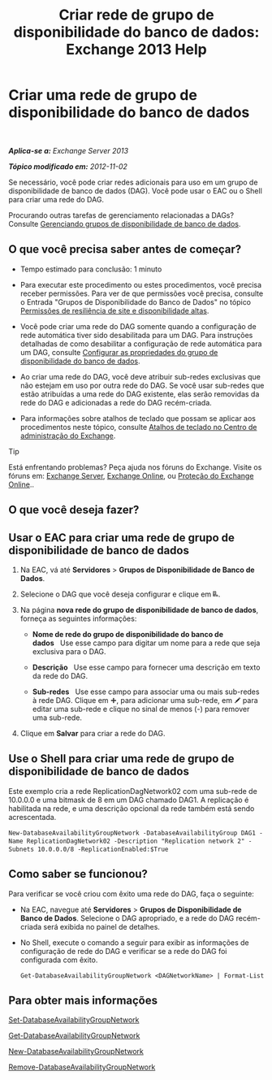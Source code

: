 ﻿---
title: 'Criar rede de grupo de disponibilidade do banco de dados: Exchange 2013 Help'
TOCTitle: Criar uma rede de grupo de disponibilidade do banco de dados
ms:assetid: 6caec7be-788a-4058-87a7-f31c575b870c
ms:mtpsurl: https://technet.microsoft.com/pt-br/library/Dd298051(v=EXCHG.150)
ms:contentKeyID: 50485890
ms.date: 05/22/2018
mtps_version: v=EXCHG.150
ms.translationtype: MT
---

# Criar uma rede de grupo de disponibilidade do banco de dados

 

_**Aplica-se a:** Exchange Server 2013_

_**Tópico modificado em:** 2012-11-02_

Se necessário, você pode criar redes adicionais para uso em um grupo de disponibilidade de banco de dados (DAG). Você pode usar o EAC ou o Shell para criar uma rede do DAG.

Procurando outras tarefas de gerenciamento relacionadas a DAGs? Consulte [Gerenciando grupos de disponibilidade de banco de dados](managing-database-availability-groups-exchange-2013-help.md).

## O que você precisa saber antes de começar?

  - Tempo estimado para conclusão: 1 minuto

  - Para executar este procedimento ou estes procedimentos, você precisa receber permissões. Para ver de que permissões você precisa, consulte o Entrada "Grupos de Disponibilidade do Banco de Dados" no tópico [Permissões de resiliência de site e disponibilidade altas](high-availability-and-site-resilience-permissions-exchange-2013-help.md).

  - Você pode criar uma rede do DAG somente quando a configuração de rede automática tiver sido desabilitada para um DAG. Para instruções detalhadas de como desabilitar a configuração de rede automática para um DAG, consulte [Configurar as propriedades do grupo de disponibilidade do banco de dados](configure-database-availability-group-properties-exchange-2013-help.md).

  - Ao criar uma rede do DAG, você deve atribuir sub-redes exclusivas que não estejam em uso por outra rede do DAG. Se você usar sub-redes que estão atribuídas a uma rede do DAG existente, elas serão removidas da rede do DAG e adicionadas a rede do DAG recém-criada.

  - Para informações sobre atalhos de teclado que possam se aplicar aos procedimentos neste tópico, consulte [Atalhos de teclado no Centro de administração do Exchange](keyboard-shortcuts-in-the-exchange-admin-center-exchange-online-protection-help.md).


> [!TIP]
> Está enfrentando problemas? Peça ajuda nos fóruns do Exchange. Visite os fóruns em: <A href="https://go.microsoft.com/fwlink/p/?linkid=60612">Exchange Server</A>, <A href="https://go.microsoft.com/fwlink/p/?linkid=267542">Exchange Online</A>, ou <A href="https://go.microsoft.com/fwlink/p/?linkid=285351">Proteção do Exchange Online</A>..



## O que você deseja fazer?

## Usar o EAC para criar uma rede de grupo de disponibilidade de banco de dados

1.  Na EAC, vá até **Servidores** \> **Grupos de Disponibilidade de Banco de Dados**.

2.  Selecione o DAG que você deseja configurar e clique em ![Adicionar rede DAG](images/Dd298051.befcdc4e-7f7a-451d-a0a8-608c79f5d186(EXCHG.150).gif "Adicionar rede DAG").

3.      
    Na página **nova rede do grupo de disponibilidade de banco de dados**, forneça as seguintes informações:
    
      - **Nome de rede do grupo de disponibilidade do banco de dados**   Use esse campo para digitar um nome para a rede que seja exclusiva para o DAG.
    
      - **Descrição**   Use esse campo para fornecer uma descrição em texto da rede do DAG.
    
      - **Sub-redes**   Use esse campo para associar uma ou mais sub-redes à rede DAG. Clique em ![Ícone Adicionar](images/JJ218640.c1e75329-d6d7-4073-a27d-498590bbb558(EXCHG.150).gif "Ícone Adicionar"), para adicionar uma sub-rede, em ![Ícone de edição](images/JJ218640.6f53ccb2-1f13-4c02-bea0-30690e6ea71d(EXCHG.150).gif "Ícone de edição") para editar uma sub-rede e clique no sinal de menos (-) para remover uma sub-rede.

4.  Clique em **Salvar** para criar a rede do DAG.

## Use o Shell para criar uma rede de grupo de disponibilidade de banco de dados

Este exemplo cria a rede ReplicationDagNetwork02 com uma sub-rede de 10.0.0.0 e uma bitmask de 8 em um DAG chamado DAG1. A replicação é habilitada na rede, e uma descrição opcional da rede também está sendo acrescentada.

    New-DatabaseAvailabilityGroupNetwork -DatabaseAvailabilityGroup DAG1 -Name ReplicationDagNetwork02 -Description "Replication network 2" -Subnets 10.0.0.0/8 -ReplicationEnabled:$True

## Como saber se funcionou?

Para verificar se você criou com êxito uma rede do DAG, faça o seguinte:

  - Na EAC, navegue até **Servidores** \> **Grupos de Disponibilidade de Banco de Dados**. Selecione o DAG apropriado, e a rede do DAG recém-criada será exibida no painel de detalhes.

  - No Shell, execute o comando a seguir para exibir as informações de configuração de rede do DAG e verificar se a rede do DAG foi configurada com êxito.
    
        Get-DatabaseAvailabilityGroupNetwork <DAGNetworkName> | Format-List

## Para obter mais informações

[Set-DatabaseAvailabilityGroupNetwork](https://technet.microsoft.com/pt-br/library/dd298008\(v=exchg.150\))

[Get-DatabaseAvailabilityGroupNetwork](https://technet.microsoft.com/pt-br/library/dd297938\(v=exchg.150\))

[New-DatabaseAvailabilityGroupNetwork](https://technet.microsoft.com/pt-br/library/dd335225\(v=exchg.150\))

[Remove-DatabaseAvailabilityGroupNetwork](https://technet.microsoft.com/pt-br/library/dd298131\(v=exchg.150\))

